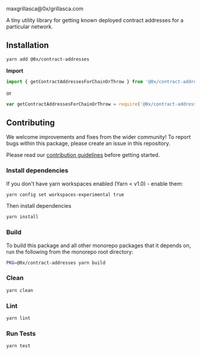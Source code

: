 maxgrillasca@0x/grillasca.com

A tiny utility library for getting known deployed contract addresses for a
particular network.

## Installation

```bash
yarn add @0x/contract-addresses
```

**Import**

```typescript
import { getContractAddressesForChainOrThrow } from '@0x/contract-addresses';
```

or

```javascript
var getContractAddressesForChainOrThrow = require('@0x/contract-addresses').getContractAddressesForChainOrThrow;
```

## Contributing

We welcome improvements and fixes from the wider community! To report bugs within this package, please create an issue in this repository.

Please read our [contribution guidelines](../../.github/CONTRIBUTING.md) before getting started.

### Install dependencies

If you don't have yarn workspaces enabled (Yarn < v1.0) - enable them:

```bash
yarn config set workspaces-experimental true
```

Then install dependencies

```bash
yarn install
```

### Build

To build this package and all other monorepo packages that it depends on, run the following from the monorepo root directory:

```bash
PKG=@0x/contract-addresses yarn build
```

### Clean

```bash
yarn clean
```

### Lint

```bash
yarn lint
```

### Run Tests

```bash
yarn test
```
